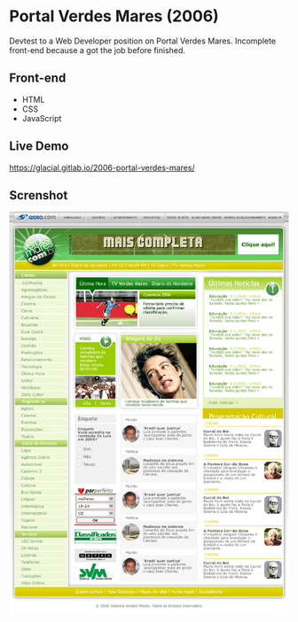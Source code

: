 # Portal Verdes Mares (2006)

Devtest to a Web Developer position on Portal Verdes Mares. Incomplete front-end because a got the job before finished.


## Front-end 

* HTML
* CSS
* JavaScript


## Live Demo

https://glacial.gitlab.io/2006-portal-verdes-mares/


## Screnshot

![screenshot](design/01-home.png)
